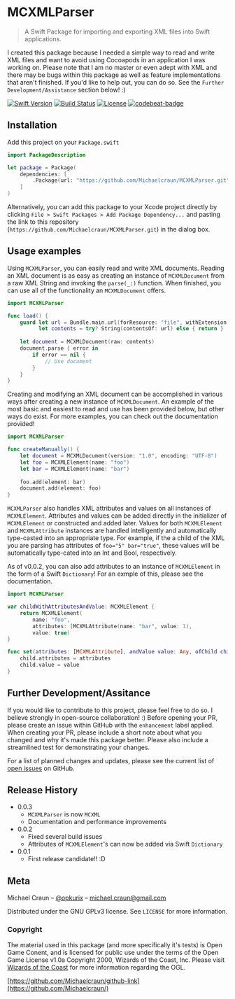 # MCXMLParser

> A Swift Package for importing and exporting XML files into Swift applications. 

I created this package because I needed a simple way to read and write XML files and want to avoid using Cocoapods in an application I was working on. Please note that I am no master or even adept with XML and there may be bugs within this package as well as feature implementations that aren't finished. If you'd like to help out, you can do so. See the `Further Development/Assistance` section below! :)

[![Swift Version][swift-image]][swift-url]
[![Build Status][travis-image]][travis-url]
[![License][license-image]][license-url]
[![codebeat-badge][codebeat-image]][codebeat-url]

## Installation

Add this project on your `Package.swift`

```swift
import PackageDescription

let package = Package(
    dependencies: [
        .Package(url: "https://github.com/Michaelcraun/MCXMLParser.git", majorVersion: 0, minor: 0)
    ]
)
```

Alternatively, you can add this package to your Xcode project directly by clicking `File > Swift Packages > Add Package Dependency...` and pasting the link to this repository (`https://github.com/Michaelcraun/MCXMLParser.git`) in the dialog box.

## Usage examples

Using `MCXMLParser`, you can easily read and write XML documents. Reading an XML document is as easy as creating an instance of `MCXMLDocument` from a raw XML String and invoking the `parse(_:)` function. When finished, you can use all of the functionality an `MCXMLDocument` offers. 

```swift
import MCXMLParser

func load() {
    guard let url = Bundle.main.url(forResource: "file", withExtension: "xml"), 
          let contents = try? String(contentsOf: url) else { return }
    
    let document = MCXMLDocument(raw: contents)
    document.parse { error in 
        if error == nil {
            // Use document
        }
    }
}
```

Creating and modifying an XML document can be accomplished in various ways after creating a new instance of `MCXMLDocument`. An example of the most basic and easiest to read and use has been provided below, but other ways do exist. For more examples, you can check out the documentation provided!

```swift
import MCXMLParser

func createManually() {
    let document = MCXMLDocument(version: "1.0", encoding: "UTF-8")
    let foo = MCXMLElement(name: "foo")
    let bar = MCXMLElement(name: "bar")
    
    foo.add(element: bar)
    document.add(element: foo)
}
``` 

`MCXMLParser` also handles XML attributes and values on all instances of `MCXMLElement`. Attributes and values can be added directly in the initializer of `MCXMLElement` or constructed and added later. Values for both `MCXMLElement` and `MCXMLAttribute` instances are handled intelligently and automatically type-casted into an appropriate type. For example, if the a child of the XML you are parsing has attributes of `foo="5" bar="true"`, these values will be automatically type-cated into an Int and Bool, respectively.

As of v0.0.2, you can also add attributes to an instance of `MCXMLElement` in the form of a Swift `Dictionary`! For an exmple of this, please see the documentation.

```swift
import MCXMLParser

var childWithAttributesAndValue: MCXMLElement {
    return MCXMLElement(
        name: "foo",
        attributes: [MCXMLAttribute(name: "bar", value: 1),
        value: true)
}

func set(attributes: [MCXMLAttribute], andValue value: Any, ofChild child: MCXMLElement) {
    child.attributes = attributes
    child.value = value
}
```

<!--### Limitations-->
<!---->
<!--**Number of Dice.** While testing, I found that a number of dice with 6 or more digits took almost a full second to calculate the rolls, so numbers with more than 5 digits have been disabled within this project. When the user attempts to enter a 6th digit while using the calculator, nothing happens.   -->

## Further Development/Assitance

If you would like to contribute to this project, please feel free to do so. I believe strongly in open-source collaboration! :)
Before opening your PR, please create an issue within GitHub with the `enhancement` label applied.
When creating your PR, please include a short note about what you changed and why it's made this package better.
Please also include a streamlined test for demonstrating your changes.

For a list of planned changes and updates, please see the current list of [open issues](https://github.com/Michaelcraun/MCXMLParser/issues) on GitHub.

## Release History

<!--* 0.1.2-->
<!--    * Added support for button fonts-->
<!--* 0.1.1-->
<!--    * Updated README-->
<!--    * Added completion handler for rolled value-->
<!--    * Added update handler for formula-->
<!--* 0.1.0-->
<!--    * The first official release-->
<!--* 0.0.6-->
<!--    * Fixed some logic issues caused by previous update-->
<!--* 0.0.5-->
<!--    * Fixed some layout issues-->
<!--* 0.0.4-->
<!--    * Fixed public availability of needed functionality-->
* 0.0.3
    * `MCXMLParser` is now `MCXML`
    * Documentation and performance improvements
* 0.0.2
    * Fixed several build issues
    * Attributes of `MCXMLElement`'s can now be added via Swift `Dictionary`
* 0.0.1
    * First release candidate!! :D

## Meta

Michael Craun – [@opkurix](https://twitter.com/opkurix) – michael.craun@gmail.com

Distributed under the GNU GPLv3 license. See ``LICENSE`` for more information.

### Copyright
The material used in this package (and more specifically it's tests) is Open Game Conent, and is licensed for public use under the terms of the Open Game License v1.0a Copyright 2000, Wizards of the Coast, Inc. Please visit [Wizards of the Coast](https://media.wizards.com/2016/downloads/DND/SRD-OGL_V5.1.pdf) for more information regarding the OGL.

[https://github.com/Michaelcraun/github-link](https://github.com/Michaelcraun/)

[swift-image]:https://img.shields.io/badge/swift-3.0-orange.svg
[swift-url]: https://swift.org/
[license-image]: https://img.shields.io/badge/License-MIT-blue.svg
[license-url]: https://spdx.org/licenses/GPL-3.0-or-later.html
[travis-image]: https://img.shields.io/travis/dbader/node-datadog-metrics/master.svg
[travis-url]: https://travis-ci.org/dbader/node-datadog-metrics
[codebeat-image]: https://codebeat.co/badges/c19b47ea-2f9d-45df-8458-b2d952fe9dad
[codebeat-url]: https://codebeat.co/projects/github-com-vsouza-awesomeios-com

